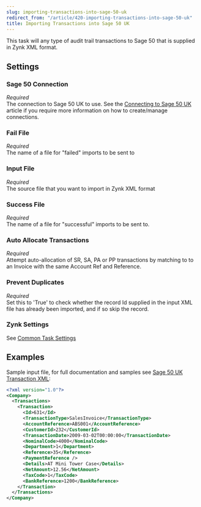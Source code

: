 ```yaml
---
slug: importing-transactions-into-sage-50-uk
redirect_from: "/article/420-importing-transactions-into-sage-50-uk"
title: Importing Transactions into Sage 50 UK
---
```

This task will any type of audit trail transactions to Sage 50 that is supplied in Zynk XML format.

## Settings
### Sage 50 Connection
_Required_  
The connection to Sage 50 UK to use.  See the [Connecting to Sage 50 UK](connecting-to-sage-50-uk) article if you require more information on how to create/manage connections.

### Fail File
_Required_  
The name of a file for "failed" imports to be sent to   

### Input File
_Required_  
The source file that you want to import in Zynk XML format   

### Success File
_Required_  
The name of a file for "successful" imports to be sent to. 

### Auto Allocate Transactions
_Required_  
Attempt auto-allocation of SR, SA, PA or PP transactions by matching to to an Invoice with the same Account Ref and Reference.

### Prevent Duplicates
_Required_  
Set this to 'True' to check whether the record Id supplied in the input XML file has already been imported, and if so skip the record.

### Zynk Settings
See [Common Task Settings](common-task-settings)


## Examples
Sample input file, for full documentation and samples see [Sage 50 UK Transaction XML](sage-50-uk-transaction-xml):  

```xml
<?xml version="1.0"?>
<Company>
  <Transactions>
    <Transaction>
      <Id>631</Id>
      <TransactionType>SalesInvoice</TransactionType>
      <AccountReference>ABS001</AccountReference>
      <CustomerId>232</CustomerId>
      <TransactionDate>2009-03-02T00:00:00</TransactionDate>
      <NominalCode>4000</NominalCode>
      <Department>1</Department>
      <Reference>35</Reference>
      <PaymentReference />
      <Details>AT Mini Tower Case</Details>
      <NetAmount>12.56</NetAmount>
      <TaxCode>1</TaxCode>
      <BankReference>1200</BankReference>
    </Transaction>
  </Transactions>
</Company>
```
